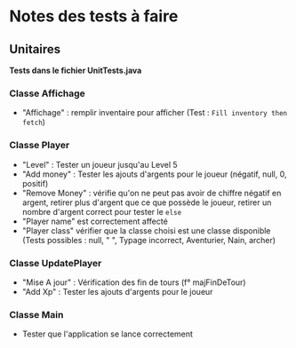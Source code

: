 # Notes des tests à faire 

## Unitaires

**Tests dans le fichier UnitTests.java**

### Classe Affichage

- "Affichage" : remplir inventaire pour afficher (Test : `Fill inventory then fetch`)

### Classe Player

- "Level" : Tester un joueur jusqu'au Level 5 
- "Add money" : Tester les ajouts d'argents pour le joueur (négatif, null, 0, positif)
- "Remove Money" : vérifie qu'on ne peut pas avoir de chiffre négatif en argent, retirer plus d'argent que ce que possède le joueur, retirer un nombre d'argent correct pour tester le `else` 
- "Player name" est correctement affecté 
- "Player class" vérifier que la classe choisi est une classe disponible (Tests possibles : null, " ", Typage incorrect, Aventurier, Nain, archer)


### Classe UpdatePlayer

- "Mise A jour" : Vérification des fin de tours (f° majFinDeTour)
- "Add Xp" : Tester les ajouts d'argents pour le joueur

### Classe Main

- Tester que l'application se lance correctement 